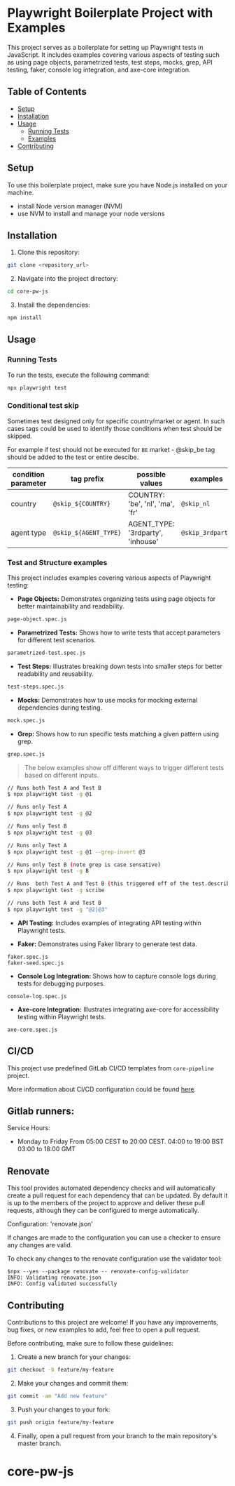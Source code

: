 # Playwright Boilerplate Project with Examples

This project serves as a boilerplate for setting up Playwright tests in JavaScript. It includes examples covering various aspects of testing such as using page objects, parametrized tests, test steps, mocks, grep, API testing, faker, console log integration, and axe-core integration.

## Table of Contents

- [Setup](#setup)
- [Installation](#installation)
- [Usage](#usage)
    - [Running Tests](#running-tests)
    - [Examples](#examples)
- [Contributing](#contributing)

## Setup

To use this boilerplate project, make sure you have Node.js installed on your machine.

- install Node version manager (NVM)
- use NVM to install and manage your node versions

## Installation

1. Clone this repository:

```bash
git clone <repository_url>
```

2. Navigate into the project directory:

```bash
cd core-pw-js
```

3. Install the dependencies:

```bash
npm install
```

## Usage

### Running Tests

To run the tests, execute the following command:

```bash
npx playwright test
```

### Conditional test skip

Sometimes test designed only for specific country/market or agent. In such cases tags could be used to identify those conditions when test should be skipped.

For example if test should not be executed for `BE` market - @skip_be tag should be added to the test or entire descibe.

| condition parameter | tag prefix            | possible values                   | examples         |
| ------------------- | --------------------- | --------------------------------- | ---------------- |
| country             | `@skip_${COUNTRY}`    | COUNTRY: 'be', 'nl', 'ma', 'fr'   | `@skip_nl`       |
| agent type          | `@skip_${AGENT_TYPE}` | AGENT_TYPE: '3rdparty', 'inhouse' | `@skip_3rdparty` |

### Test and Structure examples

This project includes examples covering various aspects of Playwright testing:

- **Page Objects:** Demonstrates organizing tests using page objects for better maintainability and readability.

```bash
page-object.spec.js
```

- **Parametrized Tests:** Shows how to write tests that accept parameters for different test scenarios.

```bash
parametrized-test.spec.js
```

- **Test Steps:** Illustrates breaking down tests into smaller steps for better readability and reusability.

```bash
test-steps.spec.js
```

- **Mocks:** Demonstrates how to use mocks for mocking external dependencies during testing.

```bash
mock.spec.js
```

- **Grep:** Shows how to run specific tests matching a given pattern using grep.

```bash
grep.spec.js
```

> The below examples show off different ways to trigger different tests based on different inputs.

```bash
// Runs both Test A and Test B
$ npx playwright test -g @1

// Runs only Test A
$ npx playwright test -g @2

// Runs only Test B
$ npx playwright test -g @3

// Runs only Test A
$ npx playwright test -g @1 --grep-invert @3

// Runs only Test B (note grep is case sensative)
$ npx playwright test -g B

// Runs  both Test A and Test B (this triggered off of the test.describe title)
$ npx playwright test -g scribe

// runs both Test A and Test B
$ npx playwright test -g "@2|@3"
```

- **API Testing:** Includes examples of integrating API testing within Playwright tests.

- **Faker:** Demonstrates using Faker library to generate test data.

```
faker.spec.js
faker-seed.spec.js
```

- **Console Log Integration:** Shows how to capture console logs during tests for debugging purposes.

```
console-log.spec.js
```

- **Axe-core Integration:** Illustrates integrating axe-core for accessibility testing within Playwright tests.

```
axe-core.spec.js
```

## CI/CD

This project use predefined GitLab CI/CD templates from `core-pipeline` project.

More information about CI/CD configuration could be found [here](https://source.tui/osp/tech-practices/qa/qmo/boiler/core-pipeline/-/blob/main/README.md).

## Gitlab runners:

Service Hours:

- Monday to Friday
  From 05:00 CEST to 20:00 CEST.
  04:00 to 19:00 BST
  03:00 to 18:00 GMT

## Renovate

This tool provides automated dependency checks and will automatically
create a pull request for each dependency that can be updated. By default
it is up to the members of the project to approve and deliver these pull requests, although they can be configured to merge automatically.

Configuration: 'renovate.json'

If changes are made to the configuration you can use a checker to ensure any changes are valid.

To check any changes to the renovate configuration use the validator tool:

```
$npx --yes --package renovate -- renovate-config-validator
INFO: Validating renovate.json
INFO: Config validated successfully
```

## Contributing

Contributions to this project are welcome! If you have any improvements, bug fixes, or new examples to add, feel free to open a pull request.

Before contributing, make sure to follow these guidelines:

1. Create a new branch for your changes:

```bash
git checkout -b feature/my-feature
```

2. Make your changes and commit them:

```bash
git commit -am "Add new feature"
```

3. Push your changes to your fork:

```bash
git push origin feature/my-feature
```

4. Finally, open a pull request from your branch to the main repository's master branch.

# core-pw-js
